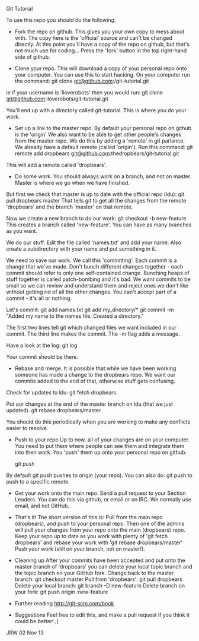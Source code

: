 Git Tutorial

To use this repo you should do the following:

* Fork the repo on github.
This gives you your own copy to mess about with.
The copy here is the 'official' source and can't be changed directly.
At this point you'll have a copy of the repo on github, but that's not much use for coding...
Press the 'fork' button in the top right-hand side of github.

* Clone your repo.
This will download a copy of your personal repo onto your computer.
You can use this to start hacking.
On your computer run the command:
  git clone git@github.com:<your-username>/git-tutorial.git

ie if your username is 'iloverobots' then you would run:
  git clone git@github.com:iloverobots/git-tutorial.git

You'll end up with a directory called git-tutorial.
This is where you do your work.

* Set up a link to the master repo.
By default your personal repo on github is the 'origin'
We also want to be able to get other people's changes from the master repo.
We do this by adding a 'remote' in git parlance. We already have a default
remote (called 'origin').
Run this command:
  git remote add dropbears git@github.com:thedropbears/git-tutorial.git

This will add a remote called 'dropbears'.

* Do some work.
You should always work on a branch, and not on master.
Master is where we go when we have finished.

But first we check that master is up to date with the official repo (ldu):
  git pull dropbears master
That tells git to get all the changes from the remote 'dropbears' and the branch 'master' on that remote.

Now we create a new branch to do our work:
  git checkout -b new-feature
This creates a branch called 'new-feature'. You can have as many branches as you want.

We do our stuff.
Edit the file called 'names.txt' and add your name.
Also create a subdirectory with your name and put something in it.

We need to save our work. We call this 'committing'. Each commit is a change that we've made.
Don't bunch different changes together - each commit should refer to only one self-contained change.
Bunching heaps of stuff together is called patch-bombing and it's bad.
We want commits to be small so we can review and understand them and reject ones we don't like
without getting rid of all the other changes.
You can't accept part of a commit - it's all or nothing.

Let's commit:
  git add names.txt
  git add my_directory/*
  git commit -m "Added my name to the names file. Created a directory."

The first two lines tell git which changed files we want included in our commit.
The third line makes the commit. The -m flag adds a message.

Have a look at the log:
  git log

Your commit should be there.

* Rebase and merge.
It is possible that while we have been working someone has made a change to the dropbears repo.
We want our commits added to the end of that, otherwise stuff gets confusing.

Check for updates to ldu:
  git fetch dropbears

Put our changes at the end of the master branch on ldu (that we just updated).
  git rebase dropbears/master

You should do this periodically when you are working to make any conflicts easier to resolve.

* Push to your repo
Up to now, all of your changes are on your computer. You need to put them where people can see them
and integrate them into their work.
You 'push' them up onto your personal repo on github.

  git push

By default git push pushes to origin (your repo).
You can also do:
  git push <remote> <branch>
to push to a specific remote.

* Get your work onto the main repo.
Send a pull request to your Section Leaders.
You can do this via github, or email or on IRC. We normally use email, and not GitHub.

* That's it!
The short version of this is:
Pull from the main repo (dropbears), and push to your personal repo.
Then one of the admins will pull your changes from your repo onto the main (dropbears) repo.
Keep your repo up to date as you work with plenty of 'git fetch dropbears' and rebase your work with
'git rebase dropbears/master'
Push your work (still on your branch, not on master!).

* Cleaning up
After your commits have been accepted and put onto the master branch of 'dropbears' you
can delete your local topic branch and the topic branch on your GitHub fork.
Change back to the master branch:
  git checkout master
Pull from 'dropbears':
  git pull dropbears
Delete your local branch:
  git branch -D new-feature
Delete branch on your fork:
  git push origin :new-feature


* Further reading
http://git-scm.com/book

* Suggestions
Feel free to edit this, and make a pull request if you think it could be better! ;)

JRW
02 Nov 13
